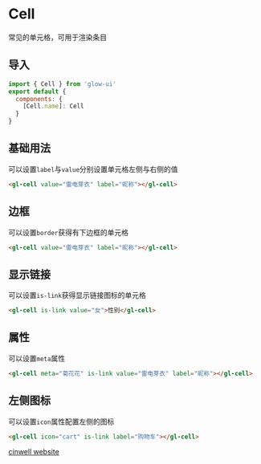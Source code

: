 # Cell

常见的单元格，可用于渲染条目

<div class="mdoc">
<div class="mdoc-main">

## 导入

```js
import { Cell } from 'glow-ui'
export default {
  components: {
    [Cell.name]: Cell
  }
}
```

## 基础用法

可以设置`label`与`value`分别设置单元格左侧与右侧的值

```html
<gl-cell value="雷电芽衣" label="昵称"></gl-cell>
```

## 边框

可以设置`border`获得有下边框的单元格

```html
<gl-cell value="雷电芽衣" label="昵称"></gl-cell>
```

## 显示链接

可以设置`is-link`获得显示链接图标的单元格

```html
<gl-cell is-link value="女">性别</gl-cell>
```

## 属性

可以设置`meta`属性

```html
<gl-cell meta="菊花花" is-link value="雷电芽衣" label="昵称"></gl-cell>
```

## 左侧图标

可以设置`icon`属性配置左侧的图标

```html
<gl-cell icon="cart" is-link label="购物车"></gl-cell>
```

</div>

<div class="mdoc-section">

[cinwell website](http://localhost:8080/#/base/cell ':include :type=iframe')

</div>

</div>
